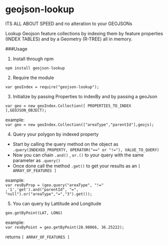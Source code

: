 # geojson-lookup
ITS ALL ABOUT SPEED and no alteration to your GEOJSONs 

Lookup Geojson feature collections by indexing them by feature properties (INDEX TABLES) and by a Geometry (R-TREE) all in memory.

###Usage 

1) Install through npm

`npm install geojson-lookup`

2) Require the module 

`var geoIndex = require("geojson-lookup");`

3) Initialize by passing Properties to indexBy and by passing a geoJson
 
 `var geo = new geoIndex.Collection([ PROPERTIES_TO_INDEX ],GEOJSON_OBJECT);`
 
 example:  
 `var geo = new geoIndex.Collection(["areaType","parentId"],geojs);`
 
 4) Query your polygon by indexed property 
 
 - Start by calling the query method on the object as `.query(INDEXED_PROPERTY, OPERATOR("==" or "!="), VALUE_TO_QUERY)`
 - Now you can chain `.and()` , `or.()` to your query with the same parameter as `.query()` 
 - Once done call the method `.get()` to get your results as an `[ ARRAY_OF_FEATURES ]`  
 
 example:  
 `var resByProp = (geo.query("areaType", "!=" ,'1','get').and("parentId", "=", "null").or("areaType","=","3").get());`
 
 5) You can query by Lattitude and Longitude 
 
 `geo.getByPoint(LAT, LONG)`
 
 example:  
 `var resByPoint = geo.getByPoint(28.98066, 36.25222);`
 
 returns `[ ARRAY_OF_FEATURES ]`